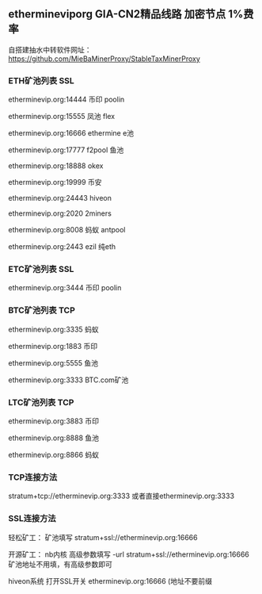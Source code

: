 ## ethermineviporg GIA-CN2精品线路 加密节点 1%费率

自搭建抽水中转软件网址：https://github.com/MieBaMinerProxy/StableTaxMinerProxy

### ETH矿池列表 SSL

etherminevip.org:14444 币印 poolin

etherminevip.org:15555 凤池 flex

etherminevip.org:16666 ethermine e池

etherminevip.org:17777 f2pool 鱼池

etherminevip.org:18888 okex

etherminevip.org:19999 币安

etherminevip.org:24443 hiveon

etherminevip.org:2020 2miners

etherminevip.org:8008 蚂蚁 antpool

etherminevip.org:2443 ezil 纯eth

### ETC矿池列表 SSL

etherminevip.org:3444 币印 poolin

### BTC矿池列表 TCP

etherminevip.org:3335 蚂蚁

etherminevip.org:1883 币印

etherminevip.org:5555 鱼池

etherminevip.org:3333 BTC.com矿池

### LTC矿池列表 TCP

etherminevip.org:3883 币印

etherminevip.org:8888 鱼池

etherminevip.org:8866 蚂蚁



### TCP连接方法
stratum+tcp://etherminevip.org:3333
或者直接etherminevip.org:3333
 

### SSL连接方法

轻松矿工：
矿池填写 stratum+ssl://etherminevip.org:16666

开源矿工：
nb内核 高级参数填写 -url stratum+ssl://etherminevip.org:16666 矿池地址不用填，有高级参数即可

hiveon系统
打开SSL开关 etherminevip.org:16666 (地址不要前缀




 
